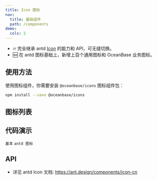 ```yaml
---
title: Icon 图标
nav:
  title: 基础组件
  path: /components
demo:
  cols: 2
---
```


- 🔥 完全继承 antd [Icon](https://ant.design/components/button-cn) 的能力和 API，可无缝切换。
- 🆕 在 antd 图标基础上，新增上百个通用图标和 OceanBase 业务图标。

## 使用方法

使用图标组件，你需要安装 `@oceanbase/icons` 图标组件包：

```bash
npm install --save @oceanbase/icons
```

## 图标列表

<IconSearch></IconSearch>

## 代码演示

<!-- prettier-ignore -->
<code src="./demo/basic.tsx">基本</code>
<code src="./demo/antd.tsx">antd 图标</code>

## API

- 详见 antd Icon 文档: https://ant.design/components/icon-cn
